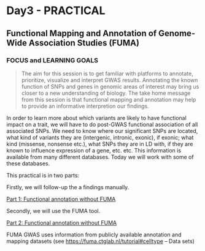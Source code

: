 # Day3 - PRACTICAL

## Functional Mapping and Annotation of Genome-Wide Association Studies (FUMA) 

### FOCUS and LEARNING GOALS
> The aim for this session is to get familiar with platforms to annotate,  
> prioritize, visualize and interpret GWAS results.
> Annotating the known function of SNPs and genes in genomic areas of interest
> may bring us closer to a new understanding of biology. The take home message 
> from this session is that functional mapping and annotation may 
> help to provide an informative interpretion our findings.

In order to learn more about which variants are likely to have functional impact on a trait, we will have to do post-GWAS functional association of all associated SNPs. We need to know where our significant SNPs are located, what kind of variants they are (intergenic, intronic, exonic), if exonic; what kind (missense, nonsense etc.), what SNPs they are in LD with, if they are known to influence expression of a gene, etc. etc. This information is available from many different databases. Today we will work with some of these databases.     

This practical is in two parts:    

Firstly, we will follow-up the a findings manually.     

[Part 1: Functional annotation without FUMA](FUMApractical2023_PART1)

Secondly, we will use the FUMA tool.  

[Part 2: Functional annotation without FUMA](FUMApractical2023_PART2)

FUMA GWAS uses information from publicly available annotation and mapping datasets (see https://fuma.ctglab.nl/tutorial#celltype – Data sets)  
